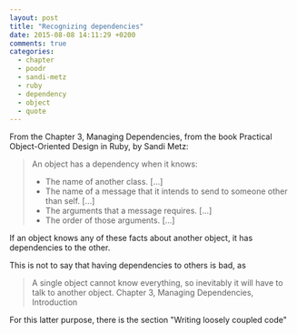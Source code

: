 ```yaml
---
layout: post
title: "Recognizing dependencies"
date: 2015-08-08 14:11:29 +0200
comments: true
categories: 
  - chapter
  - poodr
  - sandi-metz
  - ruby
  - dependency
  - object
  - quote
---
```


From the Chapter 3, Managing Dependencies, from the book Practical Object-Oriented Design in Ruby, by Sandi Metz:

> An object has a dependency when it knows:
>
> * The name of another class. [...]
> * The name of a message that it intends to send to someone other than self. [...]
> * The arguments that a message requires. [...]
> * The order of those arguments. [...]

If an object knows any of these facts about another object, it has dependencies to the other.

This is not to say that having dependencies to others is bad, as 

> A single object cannot know everything, so inevitably it will have to talk to another object.
> Chapter 3, Managing Dependencies, Introduction

For this latter purpose, there is the section "Writing loosely coupled code"